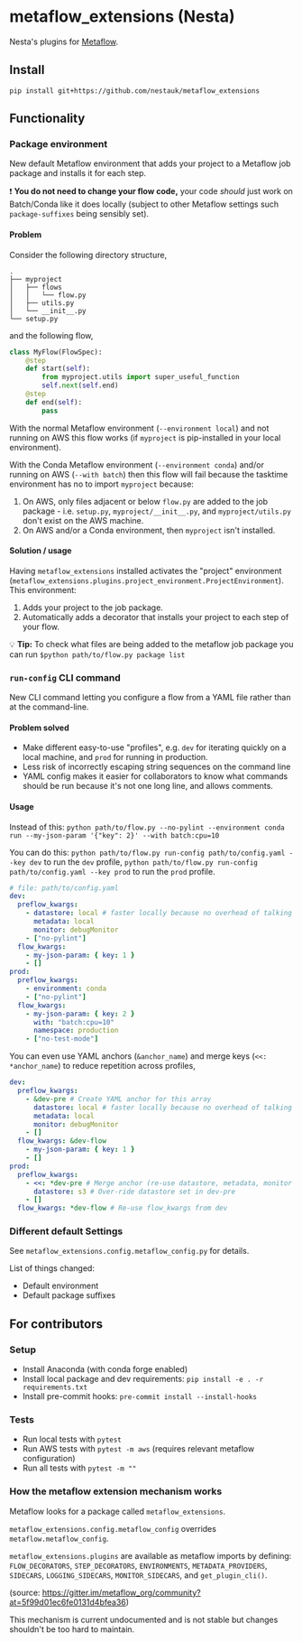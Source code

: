# metaflow_extensions (Nesta)

Nesta's plugins for [Metaflow](metaflow.org).

## Install

`pip install git+https://github.com/nestauk/metaflow_extensions`

## Functionality

### Package environment

New default Metaflow environment that adds your project to a Metaflow job package and installs it for each step.

:exclamation: **You do not need to change your flow code,** your code _should_ just work on Batch/Conda like it does locally (subject to other Metaflow settings such `package-suffixes` being sensibly set).

#### Problem

Consider the following directory structure,

```tree
.
├── myproject
│   ├── flows
│   │   └── flow.py
│   ├── utils.py
│   └── __init__.py
└── setup.py
```

and the following flow,

```python
class MyFlow(FlowSpec):
    @step
    def start(self):
        from myproject.utils import super_useful_function
        self.next(self.end)
    @step
    def end(self):
        pass
```

With the normal Metaflow environment (`--environment local`) and not running on AWS this flow works (if `myproject` is pip-installed in your local environment).

With the Conda Metaflow environment (`--environment conda`) and/or running on AWS (`--with batch`) then this flow will fail because the tasktime environment has no to import `myproject` because:

1. On AWS, only files adjacent or below `flow.py` are added to the job package - i.e. `setup.py`, `myproject/__init__.py`, and `myproject/utils.py` don't exist on the AWS machine.
2. On AWS and/or a Conda environment, then `myproject` isn't installed.

#### Solution / usage

Having `metaflow_extensions` installed activates the "project" environment (`metaflow_extensions.plugins.project_environment.ProjectEnvironment`).
This environment:

1. Adds your project to the job package.
2. Automatically adds a decorator that installs your project to each step of your flow.

:bulb: **Tip:** To check what files are being added to the metaflow job package you can run `$python path/to/flow.py package list`

### `run-config` CLI command

New CLI command letting you configure a flow from a YAML file rather than at the command-line.

#### Problem solved

- Make different easy-to-use "profiles", e.g. `dev` for iterating quickly on a local machine, and `prod` for running in production.
- Less risk of incorrectly escaping string sequences on the command line
- YAML config makes it easier for collaborators to know what commands should be run because it's not one long line, and allows comments.

#### Usage

Instead of this:
`python path/to/flow.py --no-pylint --environment conda run --my-json-param '{"key": 2}' --with batch:cpu=10`

You can do this:
`python path/to/flow.py run-config path/to/config.yaml --key dev` to run the `dev` profile,
`python path/to/flow.py run-config path/to/config.yaml --key prod` to run the `prod` profile.

```yaml
# file: path/to/config.yaml
dev:
  preflow_kwargs:
    - datastore: local # faster locally because no overhead of talking to S3
      metadata: local
      monitor: debugMonitor
    - ["no-pylint"]
  flow_kwargs:
    - my-json-param: { key: 1 }
    - []
prod:
  preflow_kwargs:
    - environment: conda
    - ["no-pylint"]
  flow_kwargs:
    - my-json-param: { key: 2 }
      with: "batch:cpu=10"
      namespace: production
    - ["no-test-mode"]
```

You can even use YAML anchors (`&anchor_name`) and merge keys (`<<: *anchor_name`) to reduce repetition across profiles,

```yaml
dev:
  preflow_kwargs:
    - &dev-pre # Create YAML anchor for this array
      datastore: local # faster locally because no overhead of talking to S3
      metadata: local
      monitor: debugMonitor
    - []
  flow_kwargs: &dev-flow
    - my-json-param: { key: 1 }
    - []
prod:
  preflow_kwargs:
    - <<: *dev-pre # Merge anchor (re-use datastore, metadata, monitor set in dev-pre)
      datastore: s3 # Over-ride datastore set in dev-pre
    - []
  flow_kwargs: *dev-flow # Re-use flow_kwargs from dev
```

### Different default Settings

See `metaflow_extensions.config.metaflow_config.py` for details.

List of things changed:

- Default environment
- Default package suffixes

## For contributors

### Setup

- Install Anaconda (with conda forge enabled)
- Install local package and dev requirements: `pip install -e . -r requirements.txt`
- Install pre-commit hooks: `pre-commit install --install-hooks`

### Tests

- Run local tests with `pytest`
- Run AWS tests with `pytest -m aws` (requires relevant metaflow configuration)
- Run all tests with `pytest -m ""`

### How the metaflow extension mechanism works

Metaflow looks for a package called `metaflow_extensions`.

`metaflow_extensions.config.metaflow_config` overrides `metaflow.metaflow_config`.

`metaflow_extensions.plugins` are available as metaflow imports by defining: `FLOW_DECORATORS`, `STEP_DECORATORS`, `ENVIRONMENTS`, `METADATA_PROVIDERS`, `SIDECARS`, `LOGGING_SIDECARS`, `MONITOR_SIDECARS`, and `get_plugin_cli()`.

(source: https://gitter.im/metaflow_org/community?at=5f99d01ec6fe0131d4bfea36)

This mechanism is current undocumented and is not stable but changes shouldn't be too hard to maintain.
